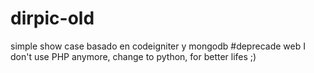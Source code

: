 # dirpic-old
simple show case basado en codeigniter y mongodb
#deprecade web
I don't use PHP anymore, change to python, for better lifes ;)
